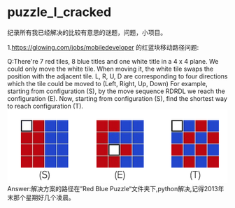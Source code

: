 # puzzle_I_cracked
纪录所有我已经解决的比较有意思的谜题，问题，小项目。

1.https://glowing.com/jobs/mobiledeveloper 的红蓝块移动路径问题:

Q:There're 7 red tiles, 8 blue titles and one white title in a 4 x 4 plane. We could only move the white tile. When moving it, the white tile swaps the position with the adjacent tile. L, R, U, D are corresponding to four directions which the tile could be moved to (Left, Right, Up, Down) For example, starting from configuration (S), by the move sequence RDRDL we reach the configuration (E). Now, starting from configuration (S), find the shortest way to reach configuration (T).
<img src="/1Red Blue Puzzle/smallQuestion.png" alt="alt text" title="Title" />
Answer:解决方案的路径在”Red Blue Puzzle“文件夹下,python解决,记得2013年末那个星期好几个凌晨。

